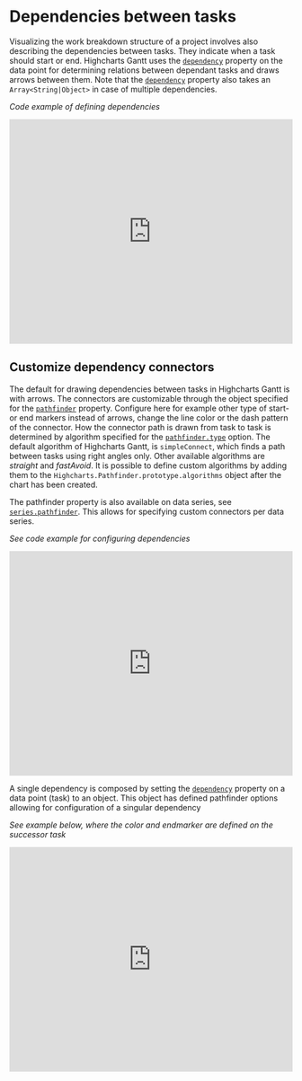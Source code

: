 Dependencies between tasks
===

Visualizing the work breakdown structure of a project involves also describing the dependencies between tasks. They indicate when a task should start or end. Highcharts Gantt uses the [`dependency`](https://api.highcharts.com/gantt/series.gantt.data.dependency) property on the data point for determining relations between dependant tasks and draws arrows between them. Note that the [`dependency`](https://api.highcharts.com/gantt/series.gantt.data.dependency) property also takes an `Array<String|Object>` in case of multiple dependencies.

_Code example of defining dependencies_

<iframe src="https://jsfiddle.net/q4p2zhm0/embedded/result,js/?username=gvaartjes" id="JSFEMB_18012" width="100%" height="400" frameborder="0" sandbox="allow-modals allow-forms allow-scripts allow-same-origin allow-popups allow-top-navigation-by-user-activation" allow="camera *; encrypted-media *;"></iframe>

Customize dependency connectors
-------------------------------

The default for drawing dependencies between tasks in Highcharts Gantt is with arrows. The connectors are customizable through the object specified for the [`pathfinder`](https://api.highcharts.com/gantt/pathfinder) property. Configure here for example other type of start- or end markers instead of arrows, change the line color or the dash pattern of the connector. How the connector path is drawn from task to task is determined by algorithm specified for the [`pathfinder.type`](https://api.highcharts.com/gantt/pathfinder.type) option. The default algorithm of Highcharts Gantt, is `simpleConnect`, which finds a path between tasks using right angles only. Other available algorithms are _straight_ and _fastAvoid_. It is possible to define custom algorithms by adding them to the `Highcharts.Pathfinder.prototype.algorithms` object after the chart has been created.

The pathfinder property is also available on data series, see [`series.pathfinder`](https://api.highcharts.com/gantt/series.gantt.pathfinder). This allows for specifying custom connectors per data series.

_See code example for configuring dependencies_

<iframe src="https://jsfiddle.net/t4h8L1xr/embedded/result,js/?username=gvaartjes" id="JSFEMB_18012" width="100%" height="400" frameborder="0" sandbox="allow-modals allow-forms allow-scripts allow-same-origin allow-popups allow-top-navigation-by-user-activation" allow="camera *; encrypted-media *;"></iframe>

A single dependency is composed by setting the [`dependency`](https://api.highcharts.com/gantt/series.gantt.data.dependency) property on a data point (task) to an object. This object has defined pathfinder options allowing for configuration of a singular dependency

_See example below, where the color and endmarker are defined on the successor task_

<iframe src="https://jsfiddle.net/kvp67ec2/embedded/result,js/?username=gvaartjes" id="JSFEMB_18012" width="100%" height="400" frameborder="0" sandbox="allow-modals allow-forms allow-scripts allow-same-origin allow-popups allow-top-navigation-by-user-activation" allow="camera *; encrypted-media *;"></iframe>
